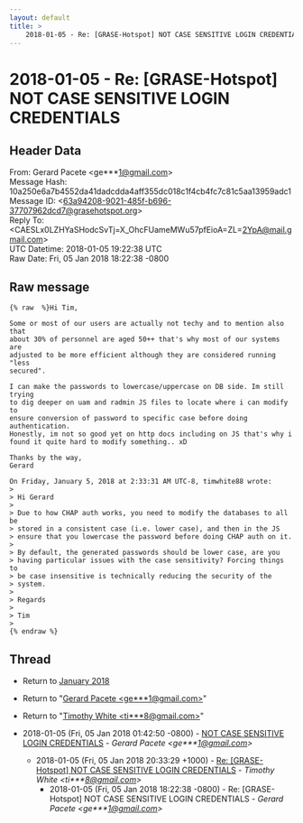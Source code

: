 ```yaml
---
layout: default
title: >
    2018-01-05 - Re: [GRASE-Hotspot] NOT CASE SENSITIVE LOGIN CREDENTIALS
---
```


# 2018-01-05 - Re: [GRASE-Hotspot] NOT CASE SENSITIVE LOGIN CREDENTIALS

## Header Data

From: Gerard Pacete \<ge***1@gmail.com\><br>
Message Hash: 10a250e6a7b4552da41dadcdda4aff355dc018c1f4cb4fc7c81c5aa13959adc1<br>
Message ID: \<63a94208-9021-485f-b696-37707962dcd7@grasehotspot.org\><br>
Reply To: \<CAESLx0LZHYaSHodcSvTj=X_OhcFUameMWu57pfEioA=ZL=2YpA@mail.gmail.com\><br>
UTC Datetime: 2018-01-05 19:22:38 UTC<br>
Raw Date: Fri, 05 Jan 2018 18:22:38 -0800<br>

## Raw message

```
{% raw  %}Hi Tim,

Some or most of our users are actually not techy and to mention also that 
about 30% of personnel are aged 50++ that's why most of our systems are 
adjusted to be more efficient although they are considered running "less 
secured".

I can make the passwords to lowercase/uppercase on DB side. Im still trying 
to dig deeper on uam and radmin JS files to locate where i can modify to 
ensure conversion of password to specific case before doing authentication. 
Honestly, im not so good yet on http docs including on JS that's why i 
found it quite hard to modify something.. xD

Thanks by the way,
Gerard

On Friday, January 5, 2018 at 2:33:31 AM UTC-8, timwhite88 wrote:
>
> Hi Gerard 
>
> Due to how CHAP auth works, you need to modify the databases to all be 
> stored in a consistent case (i.e. lower case), and then in the JS 
> ensure that you lowercase the password before doing CHAP auth on it. 
>
> By default, the generated passwords should be lower case, are you 
> having particular issues with the case sensitivity? Forcing things to 
> be case insensitive is technically reducing the security of the 
> system. 
>
> Regards 
>
> Tim 
>
{% endraw %}
```

## Thread

+ Return to [January 2018](/archive/2018/01)

+ Return to "[Gerard Pacete <ge***1<span>@</span>gmail.com>](/authors/ge___1_at_gmail_com)"
+ Return to "[Timothy White <ti***8<span>@</span>gmail.com>](/authors/ti___8_at_gmail_com)"

+ 2018-01-05 (Fri, 05 Jan 2018 01:42:50 -0800) - [NOT CASE SENSITIVE LOGIN CREDENTIALS](/archive/2018/01/6f8c737798146bba6a3005989bc431f69b03dc032b5843f9552fa68cd134fe39) - _Gerard Pacete \<ge***1@gmail.com\>_
  + 2018-01-05 (Fri, 05 Jan 2018 20:33:29 +1000) - [Re: [GRASE-Hotspot] NOT CASE SENSITIVE LOGIN CREDENTIALS](/archive/2018/01/7157508be216a2a14229abe4d56120c4ac4ada7c4df8036272a28d9a75243bd1) - _Timothy White \<ti***8@gmail.com\>_
    + 2018-01-05 (Fri, 05 Jan 2018 18:22:38 -0800) - Re: [GRASE-Hotspot] NOT CASE SENSITIVE LOGIN CREDENTIALS - _Gerard Pacete \<ge***1@gmail.com\>_

